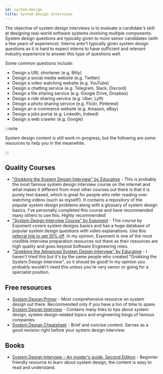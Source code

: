 ```yaml
---
id: system-design
title: System Design Interviews
---
```


The objective of system design interviews is to evaluate a candidate's skill at designing real-world software systems involving multiple components. System design questions are typically given to more senior candidates (with a few years of experience). Interns aren't typically given system design questions as it is hard to expect interns to have sufficient and relevant industry experience to answer this type of questions well.

Some common questions include:

- Design a URL shortener (e.g. Bitly)
- Design a social media website (e.g. Twitter)
- Design a video watching website (e.g. YouTube)
- Design a chatting service (e.g. Telegram, Slack, Discord)
- Design a file sharing service (e.g. Google Drive, Dropbox)
- Design a ride sharing service (e.g. Uber, Lyft)
- Design a photo sharing service (e.g. Flickr, Pinterest)
- Design an e-commerce website (e.g. Amazon, eBay)
- Design a jobs portal (e.g. LinkedIn, Indeed)
- Design a web crawler (e.g. Google)

:::note

System design content is still work-in-progress, but the following are some resources to help you in the meanwhile.

:::

## Quality Courses

- ["Grokking the System Design Interview" by Educative](https://www.educative.io/courses/grokking-the-system-design-interview?aff=x23W) - This is probably the most famous system design interview course on the internet and what makes it different from most other courses out there is that it is purely text-based, which is great for people who refer reading over watching videos (such as myself!). It contains a repository of the popular system design problems along with a glossary of system design basics. I've personally completed this course and have recommended many others to use this. Highly recommended!
- ["System Design Interview Course" by Exponent](https://www.tryexponent.com/courses/system-design-interview) - This course by Exponent covers system designs basics and has a huge database of popular system design questions with video explanations. Use this [referral link to get 10% off](https://www.tryexponent.com/refer/abdlb). In my opinion, Exponent is one of the most credible interview preparation resources out there as their resources are high quality and goes beyond Software Engineering roles.
- ["Grokking the Advanced System Design Interview" by Educative](https://www.educative.io/courses/grokking-adv-system-design-intvw?aff=x23W) - I haven't tried this but it's by the same people who created "Grokking the System Design Interview", so it should be good! In my opinion you probably wouldn't need this unless you're very senior or going for a specialist position.

## Free resources

- [System Design Primer](https://github.com/donnemartin/system-design-primer) - Most comprehensive resource on system design out there. Recommended only if you have a ton of time to spare.
- [System Design Interview](https://github.com/checkcheckzz/system-design-interview) - Contains many links to tips about system design, system design-related topics and engineering blogs of famous companies.
- [System Design Cheatsheet](https://gist.github.com/vasanthk/485d1c25737e8e72759f) - Brief and concise content. Serves as a good revision right before your system design interview.

## Books

- [System Design Interview – An insider's guide, Second Edition](https://www.amazon.com/System-Design-Interview-insiders-Second/dp/B08CMF2CQF) - Beginner friendly resource to learn about system design, the content is easy to read and understand.
